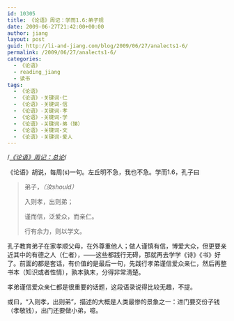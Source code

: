 ```yaml
---
id: 10305
title: 《论语》周记：学而1.6:弟子规
date: 2009-06-27T21:42:00+00:00
author: jiang
layout: post
guid: http://li-and-jiang.com/blog/2009/06/27/analects1-6/
permalink: /2009/06/27/analects1-6/
categories:
  - 《论语》
  - reading_jiang
  - 读书
tags:
  - 《论语》
  - 《论语》-关键词-仁
  - 《论语》-关键词-信
  - 《论语》-关键词-孝
  - 《论语》-关键词-学
  - 《论语》-关键词-弟（悌）
  - 《论语》-关键词-文
  - 《论语》-关键词-爱人
---
```

/*[《论语》周记：总论](http://li-and-jiang.com/blog/2009/04/10/analects/)*/

《论语》胡说，每周(s)一句。左丘明不急，我也不急。学而1.6，孔子曰

> 弟子，_（汝should）_
> 
> 入则孝，出则弟；
> 
> 谨而信，泛爱众，而亲仁。
> 
> 行有余力，则以学文。

孔子教育弟子在家孝顺父母，在外尊重他人；做人谨慎有信，博爱大众，但更要亲近其中的有德之人（仁者），——这些都践行无碍，那就再去学学《诗》《书》好了。前面的都是套话，有价值的是最后一句，先践行孝弟谨信爱众亲仁，然后再整书本（知识或者性情），孰本孰末，分得非常清楚。

孝弟谨信爱众亲仁都是很重要的话题，这段语录说得比较无趣，不提。

或曰，“入则孝，出则弟”，描述的大概是人类最惨的景象之一：进门要交份子钱（孝敬钱），出门还要做小弟，噫。